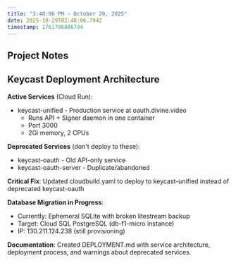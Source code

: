 ```yaml
---
title: "3:48:06 PM - October 29, 2025"
date: 2025-10-29T02:48:06.794Z
timestamp: 1761706086794
---
```


## Project Notes

## Keycast Deployment Architecture

**Active Services** (Cloud Run):
- keycast-unified - Production service at oauth.divine.video
  - Runs API + Signer daemon in one container
  - Port 3000
  - 2Gi memory, 2 CPUs

**Deprecated Services** (don't deploy to these):
- keycast-oauth - Old API-only service
- keycast-oauth-server - Duplicate/abandoned

**Critical Fix**: Updated cloudbuild.yaml to deploy to keycast-unified instead of deprecated keycast-oauth

**Database Migration in Progress**:
- Currently: Ephemeral SQLite with broken litestream backup
- Target: Cloud SQL PostgreSQL (db-f1-micro instance)
- IP: 130.211.124.238 (still provisioning)

**Documentation**: Created DEPLOYMENT.md with service architecture, deployment process, and warnings about deprecated services.
